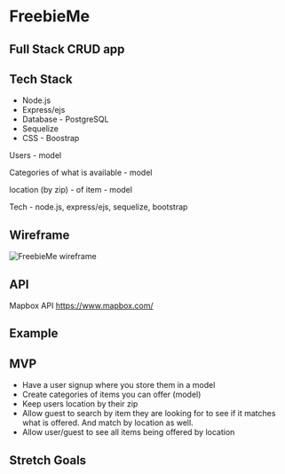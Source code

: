 # FreebieMe
## Full Stack CRUD app 

## Tech Stack
- Node.js 
- Express/ejs
- Database - PostgreSQL
- Sequelize
- CSS - Boostrap


Users - model 

Categories of what is available - model 

location (by zip) - of item - model

Tech - 
node.js, express/ejs, sequelize, bootstrap 

## Wireframe 
![FreebieMe wireframe](boneyard-wireframe.png)

## API
Mapbox API
https://www.mapbox.com/

## Example

## MVP
- Have a user signup where you store them in a model
- Create categories of items you can offer (model)
- Keep users location by their zip
- Allow guest to search by item they are looking for to see if it matches what is     offered. And match by location as well.
- Allow user/guest to see all items being offered by location

## Stretch Goals

